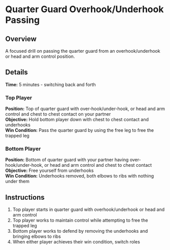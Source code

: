 # Quarter Guard Overhook/Underhook Passing

## Overview
A focused drill on passing the quarter guard from an overhook/underhook or head and arm control position.

## Details
**Time:** 5 minutes - switching back and forth

### Top Player
**Position:** Top of quarter guard with over-hook/under-hook, or head and arm control and chest to chest contact on your partner  
**Objective:** Hold bottom player down with chest to chest contact and underhooks  
**Win Condition:** Pass the quarter guard by using the free leg to free the trapped leg

### Bottom Player
**Position:** Bottom of quarter guard with your partner having over-hook/under-hook, or head and arm control and chest to chest contact  
**Objective:** Free yourself from underhooks  
**Win Condition:** Underhooks removed, both elbows to ribs with nothing under them

## Instructions
1. Top player starts in quarter guard with overhook/underhook or head and arm control
2. Top player works to maintain control while attempting to free the trapped leg
3. Bottom player works to defend by removing the underhooks and bringing elbows to ribs
4. When either player achieves their win condition, switch roles
